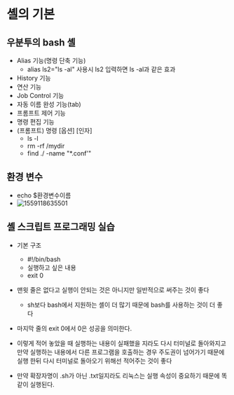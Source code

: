 # 셸의 기본

## 우분투의 bash 셸

- Alias 기능(명령 단축 기능)
  - alias ls2="ls -al" 사용시 ls2 입력하면 ls -al과 같은 효과
- History 기능
- 연산 기능
- Job Control 기능
- 자동 이름 완성 기능(tab)
- 프롬프트 제어 기능
- 명령 편집 기능
- (프롬프트) 명령	 [옵션] 	[인자]
  - ls -l
  - rm -rf /mydir
  - find ./ -name "*.conf'"



## 환경 변수

- echo $환경변수이름
- ![1559118635501](C:\Users\student\AppData\Roaming\Typora\typora-user-images\1559118635501.png)



## 셸 스크립트 프로그래밍 실습

- 기본 구조
  - #!/bin/bash
  - 실행하고 싶은 내용
  - exit 0 

- 맨윗 줄은 없다고 실행이 안되는 것은 아니지만 일반적으로 써주는 것이 좋다
  - sh보다 bash에서 지원하는 셸이 더 많기 때문에 bash를 사용하는 것이 더 좋다
- 마지막 줄의 exit 0에서 0은 성공을 의미한다. 
- 이렇게 적어 놓았을 때 실행하는 내용이 실패했을 지라도 다시 터미널로 돌아와지고 만약 실행하는 내용에서 다른 프로그램을 호출하는 경우 주도권이 넘어가기 때문에 실행 한뒤 다시 터미널로 돌아오기 위해선 적어주는 것이 좋다
- 만약 확장자명이 .sh가 아닌 .txt일지라도 리눅스는 실행 속성이 중요하기 때문에 똑같이 실행된다.